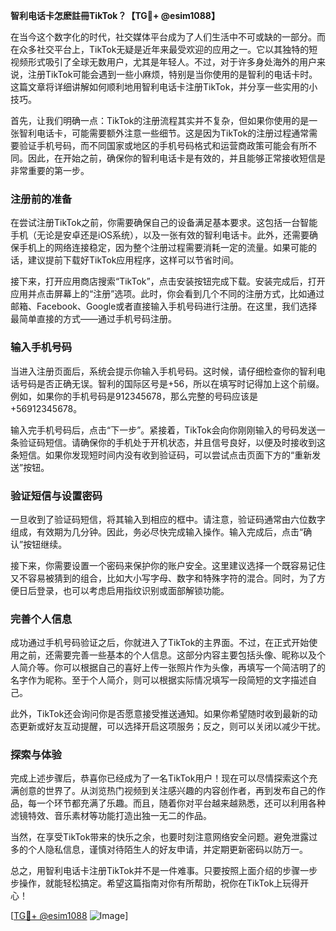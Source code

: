 **智利电话卡怎麽註冊TikTok？【TG💪+ @esim1088】**

在当今这个数字化的时代，社交媒体平台成为了人们生活中不可或缺的一部分。而在众多社交平台上，TikTok无疑是近年来最受欢迎的应用之一。它以其独特的短视频形式吸引了全球无数用户，尤其是年轻人。不过，对于许多身处海外的用户来说，注册TikTok可能会遇到一些小麻烦，特别是当你使用的是智利的电话卡时。这篇文章将详细讲解如何顺利地用智利电话卡注册TikTok，并分享一些实用的小技巧。

首先，让我们明确一点：TikTok的注册流程其实并不复杂，但如果你使用的是一张智利电话卡，可能需要额外注意一些细节。这是因为TikTok的注册过程通常需要验证手机号码，而不同国家或地区的手机号码格式和运营商政策可能会有所不同。因此，在开始之前，确保你的智利电话卡是有效的，并且能够正常接收短信是非常重要的第一步。

### 注册前的准备

在尝试注册TikTok之前，你需要确保自己的设备满足基本要求。这包括一台智能手机（无论是安卓还是iOS系统），以及一张有效的智利电话卡。此外，还需要确保手机上的网络连接稳定，因为整个注册过程需要消耗一定的流量。如果可能的话，建议提前下载好TikTok应用程序，这样可以节省时间。

接下来，打开应用商店搜索“TikTok”，点击安装按钮完成下载。安装完成后，打开应用并点击屏幕上的“注册”选项。此时，你会看到几个不同的注册方式，比如通过邮箱、Facebook、Google或者直接输入手机号码进行注册。在这里，我们选择最简单直接的方式——通过手机号码注册。

### 输入手机号码

当进入注册页面后，系统会提示你输入手机号码。这时候，请仔细检查你的智利电话号码是否正确无误。智利的国际区号是+56，所以在填写时记得加上这个前缀。例如，如果你的手机号码是912345678，那么完整的号码应该是+56912345678。

输入完手机号码后，点击“下一步”。紧接着，TikTok会向你刚刚输入的号码发送一条验证码短信。请确保你的手机处于开机状态，并且信号良好，以便及时接收到这条短信。如果你发现短时间内没有收到验证码，可以尝试点击页面下方的“重新发送”按钮。

### 验证短信与设置密码

一旦收到了验证码短信，将其输入到相应的框中。请注意，验证码通常由六位数字组成，有效期为几分钟。因此，务必尽快完成输入操作。输入完成后，点击“确认”按钮继续。

接下来，你需要设置一个密码来保护你的账户安全。这里建议选择一个既容易记住又不容易被猜到的组合，比如大小写字母、数字和特殊字符的混合。同时，为了方便日后登录，也可以考虑启用指纹识别或面部解锁功能。

### 完善个人信息

成功通过手机号码验证之后，你就进入了TikTok的主界面。不过，在正式开始使用之前，还需要完善一些基本的个人信息。这部分内容主要包括头像、昵称以及个人简介等。你可以根据自己的喜好上传一张照片作为头像，再填写一个简洁明了的名字作为昵称。至于个人简介，则可以根据实际情况填写一段简短的文字描述自己。

此外，TikTok还会询问你是否愿意接受推送通知。如果你希望随时收到最新的动态更新或好友互动提醒，可以选择开启这项服务；反之，则可以关闭以减少干扰。

### 探索与体验

完成上述步骤后，恭喜你已经成为了一名TikTok用户！现在可以尽情探索这个充满创意的世界了。从浏览热门视频到关注感兴趣的内容创作者，再到发布自己的作品，每一个环节都充满了乐趣。而且，随着你对平台越来越熟悉，还可以利用各种滤镜特效、音乐素材等功能打造出独一无二的作品。

当然，在享受TikTok带来的快乐之余，也要时刻注意网络安全问题。避免泄露过多的个人隐私信息，谨慎对待陌生人的好友申请，并定期更新密码以防万一。

总之，用智利电话卡注册TikTok并不是一件难事。只要按照上面介绍的步骤一步步操作，就能轻松搞定。希望这篇指南对你有所帮助，祝你在TikTok上玩得开心！

[[TG💪+ @esim1088](https://t.me/s/esim1088) ![Image](https://i.postimg.cc/4NQfJmqS/Snipaste-2025-05-13-00-14-12.png)]